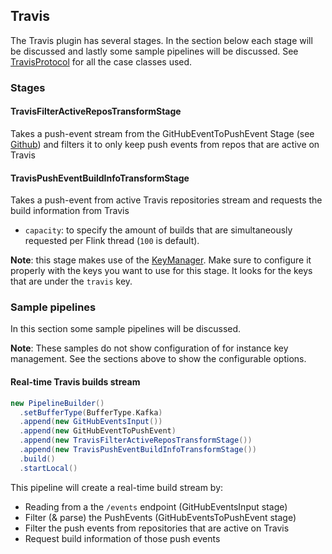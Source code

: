 ## Travis
The Travis plugin has several stages. In the section below each stage will be discussed and lastly some sample pipelines
will be discussed. See [TravisProtocol](https://github.com/joskuijpers/bep_codefeedr/blob/develop/codefeedr-plugins/codefeedr-travis/src/main/scala/org/codefeedr/plugins/travis/TravisProtocol.scala) for all the case classes used.

### Stages
#### TravisFilterActiveReposTransformStage
Takes a push-event stream from the GitHubEventToPushEvent Stage (see [Github](github)) and filters it to only keep push 
events from repos that are active on Travis


#### TravisPushEventBuildInfoTransformStage
Takes a push-event from active Travis repositories stream and requests the build information from Travis

- `capacity`: to specify the amount of builds that are simultaneously requested per Flink thread (`100` is default).

**Note**: this stage makes use of the [KeyManager](../core/key-manager). Make sure to configure it properly with the
keys you want to use for this stage. It looks for the keys that are under the `travis` key.

### Sample pipelines
In this section some sample pipelines will be discussed.
 
**Note**: These samples do not show configuration of for instance key management. See the sections above to show the
configurable options.

#### Real-time Travis builds stream
```scala
new PipelineBuilder()
  .setBufferType(BufferType.Kafka)
  .append(new GitHubEventsInput())
  .append(new GitHubEventToPushEvent)
  .append(new TravisFilterActiveReposTransformStage())
  .append(new TravisPushEventBuildInfoTransformStage())
  .build()
  .startLocal()
```
This pipeline will create a real-time build stream by:
- Reading from a the `/events` endpoint (GitHubEventsInput stage)
- Filter (& parse) the PushEvents (GitHubEventsToPushEvent stage)
- Filter the push events from repositories that are active on Travis
- Request build information of those push events